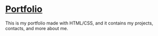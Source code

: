 # [Portfolio](http://curiousr.ca/)
This is my portfolio made with HTML/CSS, and it contains my projects, contacts, and more about me. 
